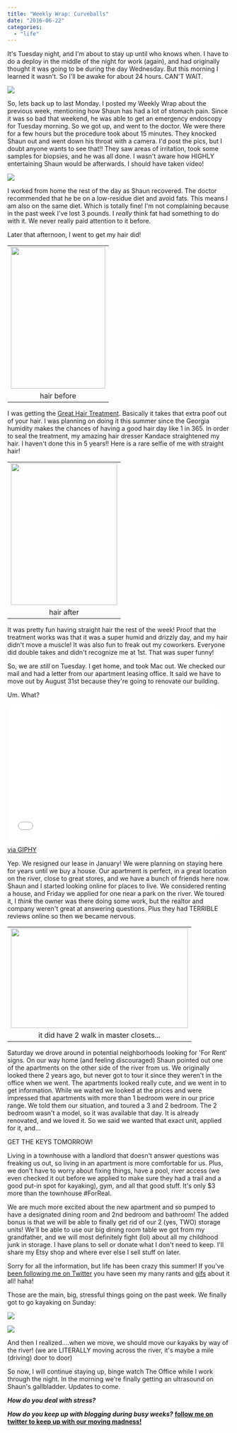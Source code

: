 ```yaml
---
title: "Weekly Wrap: Curveballs"
date: "2016-06-22"
categories: 
  - "life"
---
```


It's Tuesday night, and I'm about to stay up until who knows when. I have to do a deploy in the middle of the night for work (again), and had originally thought it was going to be during the day Wednesday. But this morning I learned it wasn't. So I'll be awake for about 24 hours. CAN'T WAIT.

[![](images/20160617_205801-01.jpeg)](https://4.bp.blogspot.com/-Xguw2NyAjBI/V2n8iPvIecI/AAAAAAABY_4/efWNon2pl0ckO-ADpQGlRqdrkRuFltAVgCKgB/s1600/20160617_205801-01.jpeg)

So, lets back up to last Monday. I posted my Weekly Wrap about the previous week, mentioning how Shaun has had a lot of stomach pain. Since it was so bad that weekend, he was able to get an emergency endoscopy for Tuesday morning. So we got up, and went to the doctor. We were there for a few hours but the procedure took about 15 minutes. They knocked Shaun out and went down his throat with a camera. I'd post the pics, but I doubt anyone wants to see that!! They saw areas of irritation, took some samples for biopsies, and he was all done. I wasn't aware how HIGHLY entertaining Shaun would be afterwards. I should have taken video!

[![](images/20160614_083051.jpg)](https://2.bp.blogspot.com/-QggepksJjQU/V2n8pScVAHI/AAAAAAABZAA/O8oQBxfo5PkEfDIpV8fWJBbgqgtCU5udwCKgB/s1600/20160614_083051.jpg)

I worked from home the rest of the day as Shaun recovered. The doctor recommended that he be on a low-residue diet and avoid fats. This means I am also on the same diet. Which is totally fine! I'm not complaining because in the past week I've lost 3 pounds. I _really_ think fat had something to do with it. We never really paid attention to it before.

Later that afternoon, I went to get my hair did!

<table style="margin-left: auto; margin-right: auto; text-align: center;" cellspacing="0" cellpadding="0" align="center"><tbody><tr><td style="text-align: center;"><a style="margin-left: auto; margin-right: auto;" href="https://1.bp.blogspot.com/-F-FAFVqRVbM/V2nu9EYw8xI/AAAAAAABY_Q/-mT3Jmt7CDgapogSeTvDDEssUQcAa8T3wCKgB/s1600/20160614_145236-01.jpeg"><img src="images/20160614_145236-01.jpeg" width="213" height="320" border="0"></a></td></tr><tr><td style="text-align: center;">hair before</td></tr></tbody></table>

I was getting the [Great Hair Treatment](http://www.candyshoppehairstudio.com/GREAT-HAIR--Formaldehyde-Free-.html). Basically it takes that extra poof out of your hair. I was planning on doing it this summer since the Georgia humidity makes the chances of having a good hair day like 1 in 365. In order to seal the treatment, my amazing hair dresser Kandace straightened my hair. I haven't done this in 5 years!! Here is a rare selfie of me with straight hair!

<table style="margin-left: auto; margin-right: auto; text-align: center;" cellspacing="0" cellpadding="0" align="center"><tbody><tr><td style="text-align: center;"><a style="margin-left: auto; margin-right: auto;" href="https://2.bp.blogspot.com/-clJS1pg2M4U/V2nu3_IPF2I/AAAAAAABY_I/s_WikiK6EjwEvBKYuiqmZk4OMlYf0IrmQCKgB/s1600/20160614_184745.jpg"><img src="images/20160614_184745.jpg" width="240" height="320" border="0"></a></td></tr><tr><td style="text-align: center;">hair after</td></tr></tbody></table>

It was pretty fun having straight hair the rest of the week! Proof that the treatment works was that it was a super humid and drizzly day, and my hair didn't move a muscle! It was also fun to freak out my coworkers. Everyone did double takes and didn't recognize me at 1st. That was super funny!

So, we are _still_ on Tuesday. I get home, and took Mac out. We checked our mail and had a letter from our apartment leasing office. It said we have to move out by August 31st because they're going to renovate our building.

Um. What?

<iframe src="//giphy.com/embed/P1SXkeh3wxZ4Y" width="480" height="304" frameborder="0" allowfullscreen="allowfullscreen"></iframe>

[via GIPHY](http://giphy.com/gifs/90s-kid-clarissa-explains-it-all-P1SXkeh3wxZ4Y)

Yep. We resigned our lease in January! We were planning on staying here for years until we buy a house. Our apartment is perfect, in a great location on the river, close to great stores, and we have a bunch of friends here now. Shaun and I started looking online for places to live. We considered renting a house, and Friday we applied for one near a park on the river. We toured it, I _think_ the owner was there doing some work, but the realtor and company weren't great at answering questions. Plus they had TERRIBLE reviews online so then we became nervous.

<table style="margin-left: auto; margin-right: auto; text-align: center;" cellspacing="0" cellpadding="0" align="center"><tbody><tr><td style="text-align: center;"><a style="margin-left: auto; margin-right: auto;" href="https://2.bp.blogspot.com/-E0efhB8grN0/V2n98AdNGSI/AAAAAAABZAY/rvqJk952LVUomr_YrCgS8kl5XWmP64sFgCKgB/s1600/20160617_133419.jpg"><img src="images/20160617_133419.jpg" width="400" height="225" border="0"></a></td></tr><tr><td style="text-align: center;">it did have 2 walk in master closets...</td></tr></tbody></table>

Saturday we drove around in potential neighborhoods looking for 'For Rent' signs. On our way home (and feeling discouraged) Shaun pointed out one of the apartments on the other side of the river from us. We originally looked there 2 years ago, but never got to tour it since they weren't in the office when we went. The apartments looked really cute, and we went in to get information. While we waited we looked at the prices and were impressed that apartments with more than 1 bedroom were in our price range. We told them our situation, and toured a 3 and 2 bedroom. The 2 bedroom wasn't a model, so it was available that day. It is already renovated, and we loved it. So we said we wanted that exact unit, applied for it, and...

GET THE KEYS TOMORROW!

Living in a townhouse with a landlord that doesn't answer questions was freaking us out, so living in an apartment is more comfortable for us. Plus, we don't have to worry about fixing things, have a pool, river access (we even checked it out before we applied to make sure they had a trail and a good put-in spot for kayaking), gym, and all that good stuff. It's only $3 more than the townhouse #ForReal.

We are much more excited about the new apartment and so pumped to have a designated dining room and 2nd bedroom and bathroom! The added bonus is that we will be able to finally get rid of our 2 (yes, TWO) storage units! We'll be able to use our big dining room table we got from my grandfather, and we will most definitely fight (lol) about all my childhood junk in storage. I have plans to sell or donate what I don't need to keep. I'll share my Etsy shop and where ever else I sell stuff on later.

Sorry for all the information, but life has been crazy this summer! If you've [been following me on Twitter](https://twitter.com/kaleighcodes) you have seen my many rants and [gifs](https://twitter.com/kaleighcodes/status/744862396586549249) about it all! haha!

Those are the main, big, stressful things going on the past week. We finally got to go kayaking on Sunday:

[![](images/DSCF1202-01.jpeg)](https://1.bp.blogspot.com/-leWn5hF2Tjw/V2n7smX-6ZI/AAAAAAABY_k/Ip0tsw-ImvI_IIIGTFIjzPRVd1FDP9EOQCKgB/s1600/DSCF1202-01.jpeg)

[![](images/DSCF1239-01.jpeg)](https://2.bp.blogspot.com/-SlX_Q7ZqtSE/V2n7wG4o5XI/AAAAAAABY_s/-HzTc9py93oo-I_dgjeGEqpkvjllAomLACKgB/s1600/DSCF1239-01.jpeg)

And then I realized....when we move, we should move our kayaks by way of the river! (we are LITERALLY moving across the river, it's maybe a mile (driving) door to door)

So now, I will continue staying up, binge watch The Office while I work through the night. In the morning we're finally getting an ultrasound on Shaun's gallbladder. Updates to come.

_**How do you deal with stress?**_

_**How do you keep up with blogging during busy weeks?**_ **[follow me on twitter to keep up with our moving madness!](https://twitter.com/kaleighcodes)**
